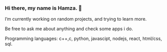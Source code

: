 ### Hi there, my name is Hamza. 👋

I’m currently working on random projects, and trying to learn more.

Be free to ask me about anything and check some apps i do.

Programming languages:
c++,c, python, javascipt, nodejs, react, html/css, sql.

<!--
**Hamza9199/Hamza9199** is a ✨ _special_ ✨ repository because its `README.md` (this file) appears on your GitHub profile.

Here are some ideas to get you started:

- 🔭 I’m currently working on ...
- 🌱 I’m currently learning ...
- 👯 I’m looking to collaborate on ...
- 🤔 I’m looking for help with ...
- 💬 Ask me about ...
- 📫 How to reach me: ...
- 😄 Pronouns: ...
- ⚡ Fun fact: ...
-->
